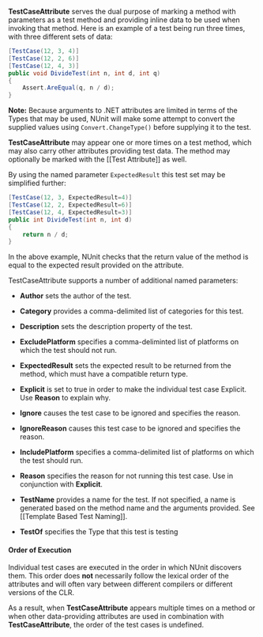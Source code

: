 **TestCaseAttribute** serves the dual purpose of marking a method with
parameters as a test method and providing inline data to be used when
invoking that method. Here is an example of a test being run three
times, with three different sets of data:
   
```C#
[TestCase(12, 3, 4)]
[TestCase(12, 2, 6)]
[TestCase(12, 4, 3)]
public void DivideTest(int n, int d, int q)
{
    Assert.AreEqual(q, n / d);
}
```

**Note:** Because arguments to .NET attributes are limited in terms of the 
Types that may be used, NUnit will make some attempt to convert the supplied
values using `Convert.ChangeType()` before supplying it to the test.

**TestCaseAttribute** may appear one or more times on a test method,
which may also carry other attributes providing test data.
The method may optionally be marked with the [[Test Attribute]] as well.

By using the named parameter `ExpectedResult` this test set may be simplified
further:

```C#
[TestCase(12, 3, ExpectedResult=4)]
[TestCase(12, 2, ExpectedResult=6)]
[TestCase(12, 4, ExpectedResult=3)]
public int DivideTest(int n, int d)
{
    return n / d;
}
```

In the above example, NUnit checks that the return
value of the method is equal to the expected result provided on the attribute.

TestCaseAttribute supports a number of additional named parameters:

 * **Author** sets the author of the test.

 * **Category** provides a comma-delimited list of categories for this test.

 * **Description** sets the description property of the test.

 * **ExcludePlatform** specifies a comma-deliminted list of platforms on which the test should not run.

 * **ExpectedResult** sets the expected result to be returned from the method, which must have a compatible return type.

 * **Explicit** is set to true in order to make the individual test case Explicit. Use **Reason** to explain why.

 * **Ignore** causes the test case to be ignored and specifies the reason.

 * **IgnoreReason** causes this test case to be ignored and specifies the reason.

 * **IncludePlatform** specifies a comma-delimited list of platforms on which the test should run.

 * **Reason** specifies the reason for not running this test case. Use in conjunction with **Explicit**.

 * **TestName** provides a name for the test. If not specified, a name is generated based on the method name and the arguments provided. See [[Template Based Test Naming]].

 * **TestOf** specifies the Type that this test is testing

#### Order of Execution

Individual test cases are executed in the order in which NUnit discovers them.
This order does **not** necessarily follow the lexical order of the attributes
and will often vary between different compilers or different versions of the CLR.
   
As a result, when **TestCaseAttribute** appears multiple times on a method
or when other data-providing attributes are used in combination with 
**TestCaseAttribute**, the order of the test cases is undefined.

